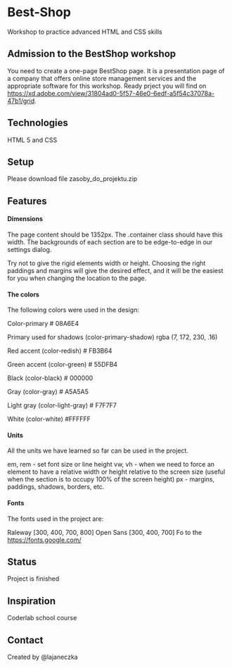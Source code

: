 # Best-Shop
Workshop to practice advanced HTML and CSS skills

## Admission to the BestShop workshop
You need to create a one-page BestShop page. It is a presentation page of a company that offers online store management services and the appropriate software for this workshop. Ready prject you will find on https://xd.adobe.com/view/31804ad0-5f57-46e0-6edf-a5f54c37078a-47b1/grid.

## Technologies 
HTML 5  and CSS

## Setup
 Please download file zasoby_do_projektu.zip 

## Features
#### Dimensions
The page content should be 1352px. The .container class should have this width. The backgrounds of each section are to be edge-to-edge in our settings dialog.

Try not to give the rigid elements width or height. Choosing the right paddings and margins will give the desired effect, and it will be the easiest for you when changing the location to the page.

#### The colors
The following colors were used in the design:

Color-primary # 08A6E4

Primary used for shadows (color-primary-shadow) rgba (7, 172, 230, .16)

Red accent (color-redish) # FB3B64

Green accent (color-green) # 55DFB4

Black (color-black) # 000000

Gray (color-gray) # A5A5A5

Light gray (color-light-gray) # F7F7F7

White (color-white) #FFFFFF

#### Units
All the units we have learned so far can be used in the project.

em, rem - set font size or line height
vw, vh - when we need to force an element to have a relative width or height relative to the screen size (useful when the section is to occupy 100% of the screen height)
px - margins, paddings, shadows, borders, etc.

####  Fonts
The fonts used in the project are:

Raleway [300, 400, 700, 800]
Open Sans [300, 400, 700]
Fo to the https://fonts.google.com/

## Status
Project is finished

## Inspiration
Coderlab school course

## Contact
Created by @lajaneczka 
